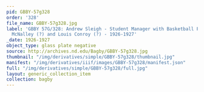 ```yaml
---
pid: GBBY-57g328
order: '328'
file_name: GBBY-57g328.jpg
label: 'GBBY 57G/328: Andrew Sleigh - Student Manager with Basketball Players: Vince
  McNalley (?) and Louis Conroy (?) - 1926-1927'
_date: 1926-1927
object_type: glass plate negative
source: http://archives.nd.edu/Bagby/GBBY-57g328.jpg
thumbnail: "/img/derivatives/simple/GBBY-57g328/thumbnail.jpg"
manifest: "/img/derivatives/iiif/images/GBBY-57g328/manifest.json"
full: "/img/derivatives/simple/GBBY-57g328/full.jpg"
layout: generic_collection_item
collection: bagby
---
```

